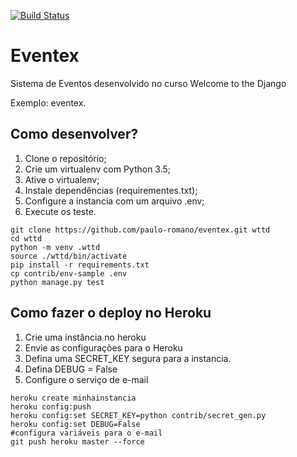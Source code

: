 [![Build Status](https://travis-ci.org/paulo-romano/eventex.svg?branch=master)](https://travis-ci.org/paulo-romano/eventex)
# Eventex  
Sistema de Eventos desenvolvido no curso Welcome to the Django

Exemplo: eventex.
 
## Como desenvolver? 
1. Clone o repositório; 
2. Crie um virtualenv com Python 3.5; 
3. Ative o virtualenv; 
4. Instale dependências (requirementes.txt); 
5. Configure a instancia com um arquivo .env; 
6. Execute os teste. 
 
```console 
git clone https://github.com/paulo-romano/eventex.git wttd 
cd wttd 
python -m venv .wttd 
source ./wttd/bin/activate 
pip install -r requirements.txt 
cp contrib/env-sample .env 
python manage.py test 
``` 
 
## Como fazer o deploy no Heroku 
1. Crie uma instância no heroku 
2. Envie as configurações para o Heroku 
3. Defina uma SECRET_KEY segura para a instancia. 
4. Defina DEBUG = False 
5. Configure o serviço de e-mail 
 
```Console 
heroku create minhainstancia 
heroku config:push 
heroku config:set SECRET_KEY=python contrib/secret_gen.py 
heroku config:set DEBUG=False 
#configura variáveis para o e-mail 
git push heroku master --force
```